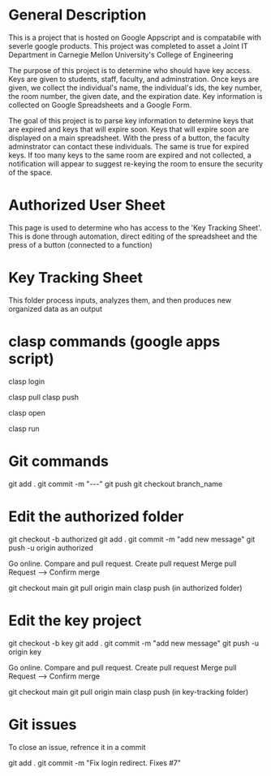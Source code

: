 # General Description

This is a project that is hosted on Google Appscript and is compatabile with severle google products. This project was completed to asset a Joint IT Department in Carnegie Mellon University's College of Engineering

The purpose of this project is to determine who should have key access. Keys are given to students, staff, faculty, and adminstration. Once keys are given, we collect the individual's name, the individual's ids, the key number, the room number, the given date, and the expiration date. Key information is collected on Google Spreadsheets and a Google Form.

The goal of this project is to parse key information to determine keys that are expired and keys that will expire soon. Keys that will expire soon are displayed on a main spreadsheet. With the press of a button, the faculty adminstrator can contact these individuals. The same is true for expired keys. If too many keys to the same room are expired and not collected, a notification will appear to suggest re-keying the room to ensure the security of the space.


# Authorized User Sheet

This page is used to determine who has access to the 'Key Tracking Sheet'. This is done through automation, direct editing of the spreadsheet and 
the press of a button (connected to a function)

# Key Tracking Sheet

This folder process inputs, analyzes them, and then produces new organized data as an output



# clasp commands (google apps script)
clasp login

clasp pull
clasp push

clasp open

clasp run <functionName>


# Git commands

git add .
git commit -m "---"
git push
git checkout branch_name



# Edit the authorized folder

git checkout -b authorized
git add .
git commit -m "add new message"
git push -u origin authorized

Go online. Compare and pull request. Create pull request
Merge pull Request --> Confirm merge

git checkout main
git pull origin main
clasp push (in authorized folder)

# Edit the key project

git checkout -b key
git add .
git commit -m "add new message"
git push -u origin key

Go online. Compare and pull request. Create pull request
Merge pull Request --> Confirm merge

git checkout main
git pull origin main
clasp push (in key-tracking folder)


# Git issues
To close an issue, refrence it in a commit

git add .
git commit -m "Fix login redirect. Fixes #7"